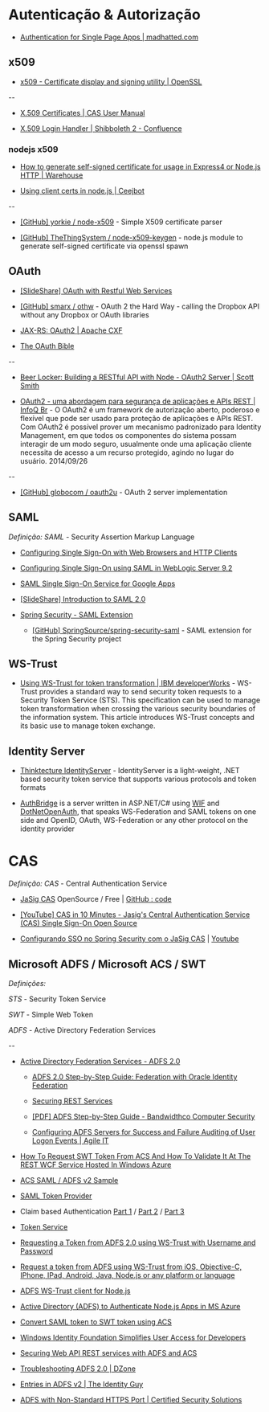 # Autenticação & Autorização 

* [Authentication for Single Page Apps | madhatted.com](http://madhatted.com/2014/6/17/authentication-for-single-page-apps)


## x509

* [x509 - Certificate display and signing utility | OpenSSL](https://www.openssl.org/docs/apps/x509.html)

--

* [X.509 Certificates | CAS User Manual](https://wiki.jasig.org/display/CASUM/X.509+Certificates)

* [X.509 Login Handler | Shibboleth 2 - Confluence](https://wiki.shibboleth.net/confluence/display/SHIB2/X.509+Login+Handler)


### nodejs x509

* [How to generate self-signed certificate for usage in Express4 or Node.js HTTP | Warehouse](http://blog.matoski.com/articles/node-express-generate-ssl/)

* [Using client certs in node.js | Ceejbot](http://ceejbot.tumblr.com/post/39969163196/using-client-certs-in-node-js)

--

* [[GitHub] yorkie / node-x509](https://github.com/yorkie/node-x509) - Simple X509 certificate parser

* [[GitHub] TheThingSystem / node-x509-keygen](https://github.com/TheThingSystem/node-x509-keygen) - node.js module to generate self-signed certificate via openssl spawn


## OAuth

* [[SlideShare] OAuth with Restful Web Services](http://www.slideshare.net/vinayhulgar/oauth-with-restful-web-services)

* [[GitHub] smarx / othw](https://github.com/smarx/othw) - OAuth 2 the Hard Way - calling the Dropbox API without any Dropbox or OAuth libraries

* [JAX-RS: OAuth2 | Apache CXF](https://cxf.apache.org/docs/jax-rs-oauth2.html)

* [The OAuth Bible](http://oauthbible.com)

--

* [Beer Locker: Building a RESTful API with Node - OAuth2 Server | Scott Smith](http://scottksmith.com/blog/2014/07/02/beer-locker-building-a-restful-api-with-node-oauth2-server/)

* [OAuth2 - uma abordagem para segurança de aplicações e APIs REST | InfoQ Br](http://www.infoq.com/br/presentations/oauth2-uma-bordagem-para-seguranca) - O OAuth2 é um framework de autorização aberto, poderoso e flexível que pode ser usado para proteção de aplicações e APIs REST. Com OAuth2 é possível prover um mecanismo padronizado para Identity Management, em que todos os componentes do sistema possam interagir de um modo seguro, usualmente onde uma aplicação cliente necessita de acesso a um recurso protegido, agindo no lugar do usuário. 2014/09/26

--

* [[GitHub] globocom / oauth2u](https://github.com/globocom/oauth2u) - OAuth 2 server implementation


## SAML

*Definição:* _SAML_ - Security Assertion Markup Language


* [Configuring Single Sign-On with Web Browsers and HTTP Clients](http://docs.oracle.com/cd/E23943_01/web.1111/e13707/saml.htm#i1112531)

* [Configuring Single Sign-On using SAML in WebLogic Server 9.2](http://www.oracle.com/technetwork/articles/entarch/sso-with-saml-099684.html)

* [SAML Single Sign-On Service for Google Apps](https://developers.google.com/google-apps/sso/saml_reference_implementation)

* [[SlideShare] Introduction to SAML 2.0](http://www.slideshare.net/koivimik/introduction-to-saml-20)

* [Spring Security - SAML Extension](http://static.springsource.org/spring-security/site/extensions/saml/index.html)

  * [[GitHub] SpringSource/spring-security-saml](https://github.com/SpringSource/spring-security-saml) - SAML extension for the Spring Security project


## WS-Trust

* [Using WS-Trust for token transformation | IBM developerWorks](http://www.ibm.com/developerworks/websphere/library/techarticles/1003_chades/1003_chades.html) - WS-Trust provides a standard way to send security token requests to a Security Token Service (STS). This specification can be used to manage token transformation when crossing the various security boundaries of the information system. This article introduces WS-Trust concepts and its basic use to manage token exchange.

## Identity Server

* [Thinktecture IdentityServer](http://thinktecture.github.com/) - IdentityServer is a light-weight, .NET based security token service that supports various protocols and token formats

* [AuthBridge](http://authbridge.auth10.com/) is a server written in ASP.NET/C# using [WIF](http://msdn.microsoft.com/en-us/security/aa570351.aspx) and [DotNetOpenAuth](http://www.dotnetopenauth.net/),  that speaks WS-Federation and SAML tokens on one side and OpenID,  OAuth, WS-Federation or any other protocol on the identity provider

# CAS

*Definição:* _CAS_ - Central Authentication Service

* [JaSig CAS](http://www.jasig.org/cas/) OpenSource / Free | [GitHub : code](https://github.com/Jasig/cas)

* [[YouTube] CAS in 10 Minutes - Jasig's Central Authentication Service (CAS) Single Sign-On Open Source](https://www.youtube.com/watch?v=wx98IaaBLfw)

* [Configurando SSO no Spring Security com o JaSig CAS](http://sfohart.blogspot.com.br/2011/04/single-sign-on-configurando-sso-no.html) | [Youtube](https://www.youtube.com/watch?v=0r2N083pgeI)

## Microsoft ADFS / Microsoft ACS / SWT

*Definições:*

_STS_ - Security Token Service

_SWT_ - Simple Web Token

_ADFS_ - Active Directory Federation Services

--

* [Active Directory Federation Services - ADFS 2.0](http://technet.microsoft.com/library/dd727958.aspx)

  * [ADFS 2.0 Step-by-Step Guide: Federation with Oracle Identity Federation](http://technet.microsoft.com/en-us/library/ff849212.aspx)

  * [Securing REST Services](http://msdn.microsoft.com/en-us/library/hh446531.aspx)

  * [[PDF] ADFS Step-by-Step Guide - Bandwidthco Computer Security](http://www.bandwidthco.com/whitepapers/os/windows/ad/ADFS%20Step-by-Step%20Guide.pdf)

  * [Configuring ADFS Servers for Success and Failure Auditing of User Logon Events | Agile IT](http://www.agileit.com/news/configuring-adfs-servers-for-success-and-failure-auditing-of-user-logon-events/)

* [How To Request SWT Token From ACS And How To Validate It At The REST WCF Service Hosted In Windows Azure](http://blogs.msdn.com/b/alikl/archive/2011/06/05/how-to-request-swt-token-from-acs-and-how-to-validate-it-at-the-rest-wcf-service-hosted-in-windows-azure.aspx)

* [ACS SAML / ADFS v2 Sample](http://blogs.msdn.com/b/justinjsmith/archive/2009/11/14/acs-saml-adfs-v2-sample.aspx)

* [SAML Token Provider](http://msdn.microsoft.com/en-us/library/aa355062.aspx)

* Claim based Authentication [Part 1](http://www.codeproject.com/Articles/268236/Claim-based-Authentication-and-WIF) / [Part 2](http://www.codeproject.com/Articles/278940/Claim-based-Authentication-and-WIF-Part-2) / [Part 3](http://www.codeproject.com/Articles/290606/Claim-based-Authetication-WIF-Part-3)

* [Token Service](http://www.syfuhs.net/category/Token-Service.aspx)

* [Requesting a Token from ADFS 2.0 using WS-Trust with Username and Password](http://leandrob.com/2012/04/requesting-a-token-from-adfs-2-0-using-ws-trust-with-username-and-password/)

* [Request a token from ADFS using WS-Trust from iOS, Objective-C, IPhone, IPad, Android, Java, Node.js or any platform or language](http://leandrob.com/2012/02/request-a-token-from-adfs-using-ws-trust-from-ios-objective-c-iphone-ipad-android-java-node-js-or-any-platform-or-language/)

* [ADFS WS-Trust client for Node.js](http://leandrob.com/2012/08/adfs-ws-trust-client-for-node-js/)

* [Active Directory (ADFS) to Authenticate Node.js Apps in MS Azure](http://www.newvem.com/using-active-directory-federation-services-adfs-to-authenticate-authorize-node-js-apps-in-windows-azure/)

* [Convert SAML token to SWT token using ACS](http://blogs.microsoft.co.il/blogs/applisec/archive/2011/11/16/convert-saml-token-to-swt-token-using-acs.aspx)

* [Windows Identity Foundation Simplifies User Access for Developers](http://msdn.microsoft.com/en-us/security/aa570351.aspx)

* [Securing Web API REST services with ADFS and ACS](http://www.mexia.com.au/securing-web-api-rest-services-with-adfs-and-acs/)


* [Troubleshooting ADFS 2.0 | DZone](http://dotnet.dzone.com/articles/troubleshooting-adfs-20)

* [Entries in ADFS v2 | The Identity Guy](http://www.theidentityguy.com/articles/tag/adfs-v2)

* [ADFS with Non-Standard HTTPS Port | Certified Security Solutions](http://www.css-security.com/blog/adfs-with-non-standard-https-port/)



